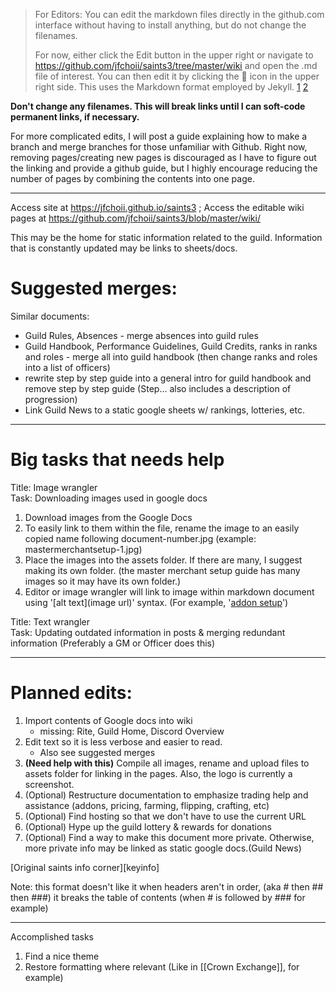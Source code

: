 > For Editors: You can edit the markdown files directly in the github.com interface without having to install anything, but do not change the filenames. 
> 
> For now, either click the Edit button in the upper right or navigate to <https://github.com/jfchoii/saints3/tree/master/wiki> and open the .md file of interest. You can then edit it by clicking the :pencil: icon in the upper right side. This uses the Markdown format employed by Jekyll. [1](https://www.markdownguide.org/tools/jekyll/) [2](https://www.markdownguide.org/cheat-sheet/)

**Don't change any filenames. This will break links until I can soft-code permanent links, if necessary.**

For more complicated edits, I will post a guide explaining how to make a branch and merge branches for those unfamiliar with Github. Right now, removing pages/creating new pages is discouraged as I have to figure out the linking and provide a github guide, but I highly encourage reducing the number of pages by combining the contents into one page. 

---

Access site at <https://jfchoii.github.io/saints3> ; Access the editable wiki pages at <https://github.com/jfchoii/saints3/blob/master/wiki/>

This may be the home for static information related to the guild. Information that is constantly updated may be links to sheets/docs.

# Suggested merges: 

Similar documents: 
- Guild Rules, Absences - merge absences into guild rules
- Guild Handbook, Performance Guidelines, Guild Credits, ranks in ranks and roles - merge all into guild handbook (then change ranks and roles into a list of officers)
- rewrite step by step guide into a general intro for guild handbook and remove step by step guide (Step... also includes a description of progression)
- Link Guild News to a static google sheets w/ rankings, lotteries, etc. 

---

# Big tasks that needs help

Title: Image wrangler \
Task: Downloading images used in google docs
1. Download images from the Google Docs 
2. To easily link to them within the file, rename the image to an easily copied name following document-number.jpg (example: mastermerchantsetup-1.jpg)
3. Place the images into the assets folder. If there are many, I suggest making its own folder. (the master merchant setup guide has many images so it may have its own folder.)
4. Editor or image wrangler will link to image within markdown document using '[alt text](image url)' syntax. (For example, '[addon setup](addon-1.jpg)')

Title: Text wrangler \
Task: Updating outdated information in posts & merging redundant information (Preferably a GM or Officer does this)

---

# Planned edits:
1. Import contents of Google docs into wiki
   - missing: Rite, Guild Home, Discord Overview
2. Edit text so it is less verbose and easier to read. 
   - Also see suggested merges
3. **(Need help with this)** Compile all images, rename and upload files to assets folder for linking in the pages. Also, the logo is currently a screenshot.
4. (Optional) Restructure documentation to emphasize trading help and assistance (addons, pricing, farming, flipping, crafting, etc)
5. (Optional) Find hosting so that we don't have to use the current URL
6. (Optional) Hype up the guild lottery & rewards for donations
7. (Optional) Find a way to make this document more private. Otherwise, more private info may be linked as static google docs.(Guild News)

[Original saints info corner][keyinfo]

Note: this format doesn't like it when headers aren't in order, (aka # then ## then ###) it breaks the table of contents (when # is followed by ### for example)

---

Accomplished tasks
1. Find a nice theme 
2. Restore formatting where relevant (Like in [[Crown Exchange]], for example)
